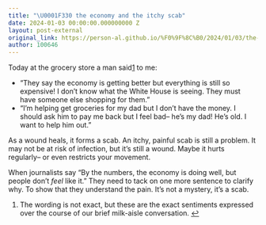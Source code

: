 ```yaml
---
title: "\U0001F330 the economy and the itchy scab"
date: 2024-01-03 00:00:00.000000000 Z
layout: post-external
original_link: https://person-al.github.io/%F0%9F%8C%B0/2024/01/03/the-economy-and-the-itchy-scab.html
author: 100646
---
```


Today at the grocery store a man said[1](#fn:1) to me:

- “They say the economy is getting better but everything is still so expensive! I don’t know what the White House is seeing. They must have someone else shopping for them.”
- “I’m helping get groceries for my dad but I don’t have the money. I should ask him to pay me back but I feel bad– he’s my dad! He’s old. I want to help him out.”

As a wound heals, it forms a scab. An itchy, painful scab is still a problem. It may not be at risk of infection, but it’s still a wound. Maybe it hurts regularly– or even restricts your movement.

When journalists say “By the numbers, the economy is doing well, but people don’t _feel_ like it.” They need to tack on one more sentence to clarify why. To show that they understand the pain. It’s not a mystery, it’s a scab.

1. The wording is not exact, but these are the exact sentiments expressed over the course of our brief milk-aisle conversation. [↩](#fnref:1)

